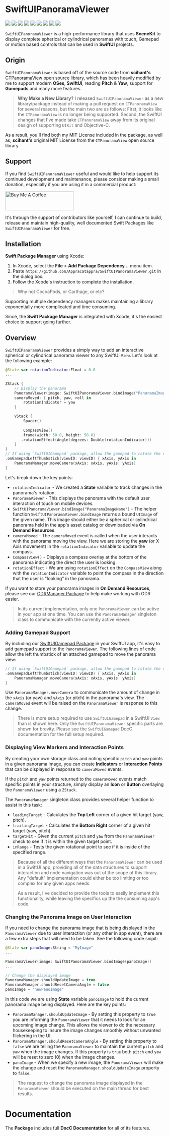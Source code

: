 # SwiftUIPanoramaViewer

![](https://img.shields.io/badge/license-MIT-green) ![](https://img.shields.io/badge/maintained%3F-Yes-green) ![](https://img.shields.io/badge/swift-5.4-green) ![](https://img.shields.io/badge/iOS-17.0-red) ![](https://img.shields.io/badge/macOS-14.0-red) ![](https://img.shields.io/badge/tvOS-17.0-red) ![](https://img.shields.io/badge/dependency-LogManager-orange) ![](https://img.shields.io/badge/dependency-SoundManager-orange) ![](https://img.shields.io/badge/dependency-SwiftletUtilities-orange)

`SwiftUIPanoramaViewer` is a high-performance library that uses **SceneKit** to display complete spherical or cylindrical panoramas with touch, Gamepad or motion based controls that can be used in **SwiftUI** projects.

## Origin

`SwiftUIPanoramaViewer` is based off of the source code from **scihant's** [CTPanoramaView](https://github.com/scihant/CTPanoramaView) open source library, which has been heavily modified by me to support modern **OSes**, **SwiftUI**, reading **Pitch** & **Yaw**, support for **Gamepads** and many more features.

> **Why Make a New Library?** I released `SwiftUIPanoramaViewer` as a new library/package instead of making a pull request on `CTPanoramaView` for several reasons, but the main two are as follows: First, it looks like the `CTPanoramaView` is no longer being supported. Second, the SwiftUI changes that I've made take `CTPanoramaView` away from its original design of supporting `UIKit` and Objective-C.

As a result, you'll find both my MIT License included in the package, as well as, **scihant's** original MIT License from the `CTPanoramaView` open source library.

## Support

If you find `SwiftUIPanoramaViewer` useful and would like to help support its continued development and maintenance, please consider making a small donation, especially if you are using it in a commercial product:

<a href="https://www.buymeacoffee.com/KevinAtAppra" target="_blank"><img src="https://cdn.buymeacoffee.com/buttons/v2/default-yellow.png" alt="Buy Me A Coffee" style="height: 60px !important;width: 217px !important;" ></a>

It's through the support of contributors like yourself, I can continue to build, release and maintain high-quality, well documented Swift Packages like `SwiftUIPanoramaViewer` for free.

## Installation

**Swift Package Manager** using Xcode:

1. In Xcode, select the **File** > **Add Package Dependency…** menu item.
2. Paste `https://github.com/Appracatappra/SwiftUIPanoramaViewer.git` in the dialog box.
3. Follow the Xcode's instruction to complete the installation.

> Why not CocoaPods, or Carthage, or etc?

Supporting multiple dependency managers makes maintaining a library exponentially more complicated and time consuming.

Since, the **Swift Package Manager** is integrated with Xcode, it's the easiest choice to support going further.

## Overview

`SwiftUIPanoramaViewer` provides a simply way to add an interactive spherical or cylindrical panorama viewer to any SwiftUI `View`. Let's look at the following example:

```swift
@State var rotationIndicator:Float = 0.0
...

ZStack {
	// Display the panorama
	PanoramaViewer(image: SwiftUIPanoramaViewer.bindImage("PanoramaImageName")) {key in }
	cameraMoved: { pitch, yaw, roll in
	    rotationIndicator = yaw
	}

	VStack {
		Spacer()
	
		CompassView()
	   .frame(width: 50.0, height: 50.0)
	   .rotationEffect(Angle(degrees: Double(rotationIndicator)))
	}
}
// If using `SwiftUIGamepad` package, allow the gamepad to rotate the view.
.onGamepadLeftThumbstick(viewID: viewID) { xAxis, yAxis in
    PanoramaManager.moveCamera(xAxis: xAxis, yAxis: yAxis)
}
```

Let's break down the key points:

* `rotationIndicator` - We created a **State** variable to track changes in the panorama's rotation.
* `PanoramaViewer` - This displays the panorama with the default user interaction of touch on mobile devices.
* `SwiftUIPanoramaViewer.bindImage("PanoramaImageName")` - The helper function `SwiftUIPanoramaViewer.bindImage` returns a bound `UIImage` of the given name. This image should either be a spherical or cylindrical panorama held in the app's asset catalog or downloaded via **On Demand Resources**.
* `cameraMoved` - The `cameraMoved` event is called when the user interacts with the panorama moving the view. Here we are storing the **yaw** (or X Axis movement) in the `rotationIndicator` variable to update the compass.
* `CompassView()` - Displays a compass overlay at the bottom of the panorama indicating the direct the user is looking.
* `rotationEffect` - We are using `rotationEffect` on the `CompassView` along with the `rotationIndicator` variable to point the compass in the direction that the user is "looking" in the panorama.

If you want to store your panorama images in **On Demand Resources**, please see our [ODRManager Package](https://github.com/Appracatappra/ODRManager) to help make working with ODR easier.

> In its current implementation, only one `PanoramaViewer` can be active in your app at one time. You can use the `PanoramaManager` singleton class to communicate with the currently active viewer.

### Adding Gamepad Support

By including our [SwiftUIGamepad Package](https://github.com/Appracatappra/SwiftUIGamepad) in your SwiftUI app, it's easy to add gamepad support to the `PanoramaViewer`. The following lines of code allow the left thumbstick of an attached gamepad to move the panorama view:

```swift
// If using `SwiftUIGamepad` package, allow the gamepad to rotate the view.
.onGamepadLeftThumbstick(viewID: viewID) { xAxis, yAxis in
    PanoramaManager.moveCamera(xAxis: xAxis, yAxis: yAxis)
}
```

Use `PanoramaManager.moveCamera` to communicate the amount of change in the `xAxis` (or yaw) and `yAxis` (or pitch) in the panorama's view. The `cameraMoved` event will be raised on the `PanoramaViewer` is response to this change.

> There is more setup required to use `SwiftUIGamepad` in a SwiftUI `View` than is shown here. Only the `SwiftUIPanoramaViewer` specific parts are shown for brevity. Please see the `SwiftUIGamepad` DocC documentation for the full setup required.

### Displaying View Markers and Interaction Points

By creating your own storage class and noting specific `pitch` and `yaw` points in a given panorama image, you can create **Indicators** or **Interaction Points** that can be displayed in response to `cameraMoved` events.

If the `pitch` and `yaw` points returned to the `cameraMoved` events match specific points in your structure, simply display an **Icon** or **Button** overlaying the `PanoramaViewer` using a `ZStack`.

The `PanoramaManager` singleton class provides several helper function to assist in this task:

* `leadingTarget` - Calculates the **Top Left** corner of a given hit target (yaw, pitch).
* `trailingTarget` - Calculates the **Bottom Right** corner of a given hit target (yaw, pitch).
* `targetHit` - Given the current `pitch` and `yaw` from the `PanoramaViewer` check to see if it is within the given target point.
* `inRange` - Tests the given rotational point to see if it is inside of the specified range.

> Because of all the different ways that the `PanoramaViewer` can be used in a SwiftUI app, providing all of the data structures to support interaction and node navigation was out of the scope of this library. Any "default" implementation could either be too limiting or too complex for any given apps needs.
> 
> As a result, I've decided to provide the tools to easily implement this functionality, while leaving the specifics up the the consuming app's code.

### Changing the Panorama Image on User Interaction

If you need to change the panorama image that is being displayed in the `PanoramaViewer` due to user interaction (or any other in app event), there are a few extra steps that will need to be taken. See the following code snipit:

```swift
@State var panoImage:String = "MyImage"
...

PanoramaViewer(image: SwiftUIPanoramaViewer.bindImage(panoImage))
...

// Change the displayed image
PanoramaManager.shouldUpdateImage = true
PanoramaManager.shouldResetCameraAngle = false
panoImage = "newPanoImage"

```

In this code we are using **State** variable `panoImage` to hold the current panorama image being displayed. Here are the key points:

* `PanoramaManager.shouldUpdateImage` - By setting this property to `true` you are informing the `PanoramaViewer` that it needs to look for an upcoming image change. This allows the viewer to do the necessary housekeeping to insure the image changes smoothly without unwanted flickering in the UI.
* `PanoramaManager.shouldResetCameraAngle` - By setting this property to `false` we are telling the `PanoramaViewer` to maintain the current `pitch` and `yaw` when the image changes. If this property is `true` both `pitch` and `yaw` will be reset to zero (0) when the image changes.
* `panoImage` - When we specify a new image, the `PanoramaViewer` will make the change and reset the `PanoramaManager.shouldUpdateImage` property to `false`.

> The request to change the panorama image displayed in the `PanoramaViewer` should be executed on the main thread for best results.

# Documentation

The **Package** includes full **DocC Documentation** for all of its features.
